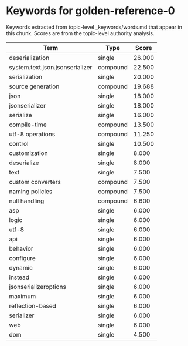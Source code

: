 # Keywords for golden-reference-0

Keywords extracted from topic-level _keywords/words.md that appear in this chunk.
Scores are from the topic-level authority analysis.

| Term | Type | Score |
|------|------|-------|
| deserialization | single | 26.000 |
| system.text.json.jsonserializer | compound | 22.500 |
| serialization | single | 20.000 |
| source generation | compound | 19.688 |
| json | single | 18.000 |
| jsonserializer | single | 18.000 |
| serialize | single | 16.000 |
| compile-time | compound | 13.500 |
| utf-8 operations | compound | 11.250 |
| control | single | 10.500 |
| customization | single | 8.000 |
| deserialize | single | 8.000 |
| text | single | 7.500 |
| custom converters | compound | 7.500 |
| naming policies | compound | 7.500 |
| null handling | compound | 6.600 |
| asp | single | 6.000 |
| logic | single | 6.000 |
| utf-8 | single | 6.000 |
| api | single | 6.000 |
| behavior | single | 6.000 |
| configure | single | 6.000 |
| dynamic | single | 6.000 |
| instead | single | 6.000 |
| jsonserializeroptions | single | 6.000 |
| maximum | single | 6.000 |
| reflection-based | single | 6.000 |
| serializer | single | 6.000 |
| web | single | 6.000 |
| dom | single | 4.500 |
